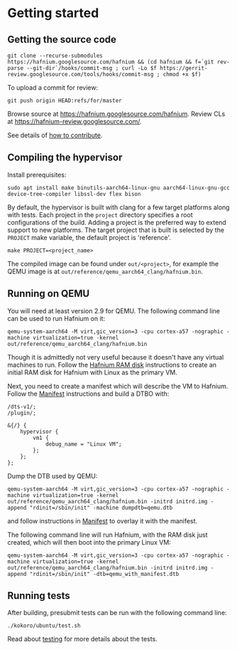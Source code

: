 # Getting started

## Getting the source code

```shell
git clone --recurse-submodules https://hafnium.googlesource.com/hafnium && (cd hafnium && f=`git rev-parse --git-dir`/hooks/commit-msg ; curl -Lo $f https://gerrit-review.googlesource.com/tools/hooks/commit-msg ; chmod +x $f)
```

To upload a commit for review:

```shell
git push origin HEAD:refs/for/master
```

Browse source at https://hafnium.googlesource.com/hafnium. Review CLs at
https://hafnium-review.googlesource.com/.

See details of [how to contribute](../CONTRIBUTING.md).

## Compiling the hypervisor

Install prerequisites:

```shell
sudo apt install make binutils-aarch64-linux-gnu aarch64-linux-gnu-gcc device-tree-compiler libssl-dev flex bison
```

By default, the hypervisor is built with clang for a few target platforms along
with tests. Each project in the `project` directory specifies a root
configurations of the build. Adding a project is the preferred way to extend
support to new platforms. The target project that is built is selected by the
`PROJECT` make variable, the default project is 'reference'.

```shell
make PROJECT=<project_name>
```

The compiled image can be found under `out/<project>`, for example the QEMU
image is at `out/reference/qemu_aarch64_clang/hafnium.bin`.

## Running on QEMU

You will need at least version 2.9 for QEMU. The following command line can be
used to run Hafnium on it:

```shell
qemu-system-aarch64 -M virt,gic_version=3 -cpu cortex-a57 -nographic -machine virtualization=true -kernel out/reference/qemu_aarch64_clang/hafnium.bin
```

Though it is admittedly not very useful because it doesn't have any virtual
machines to run. Follow the [Hafnium RAM disk](HafniumRamDisk.md) instructions
to create an initial RAM disk for Hafnium with Linux as the primary VM.

Next, you need to create a manifest which will describe the VM to Hafnium.
Follow the [Manifest](Manifest.md) instructions and build a DTBO with:
```
/dts-v1/;
/plugin/;

&{/} {
	hypervisor {
		vm1 {
			debug_name = "Linux VM";
		};
	};
};
```

Dump the DTB used by QEMU:
```shell
qemu-system-aarch64 -M virt,gic_version=3 -cpu cortex-a57 -nographic -machine virtualization=true -kernel out/reference/qemu_aarch64_clang/hafnium.bin -initrd initrd.img -append "rdinit=/sbin/init" -machine dumpdtb=qemu.dtb
```
and follow instructions in [Manifest](Manifest.md) to overlay it with the manifest.

The following command line will run Hafnium, with the RAM disk just created,
which will then boot into the primary Linux VM:

```shell
qemu-system-aarch64 -M virt,gic_version=3 -cpu cortex-a57 -nographic -machine virtualization=true -kernel out/reference/qemu_aarch64_clang/hafnium.bin -initrd initrd.img -append "rdinit=/sbin/init" -dtb=qemu_with_manifest.dtb
```

## Running tests

After building, presubmit tests can be run with the following command line:

```shell
./kokoro/ubuntu/test.sh
```

Read about [testing](Testing.md) for more details about the tests.
